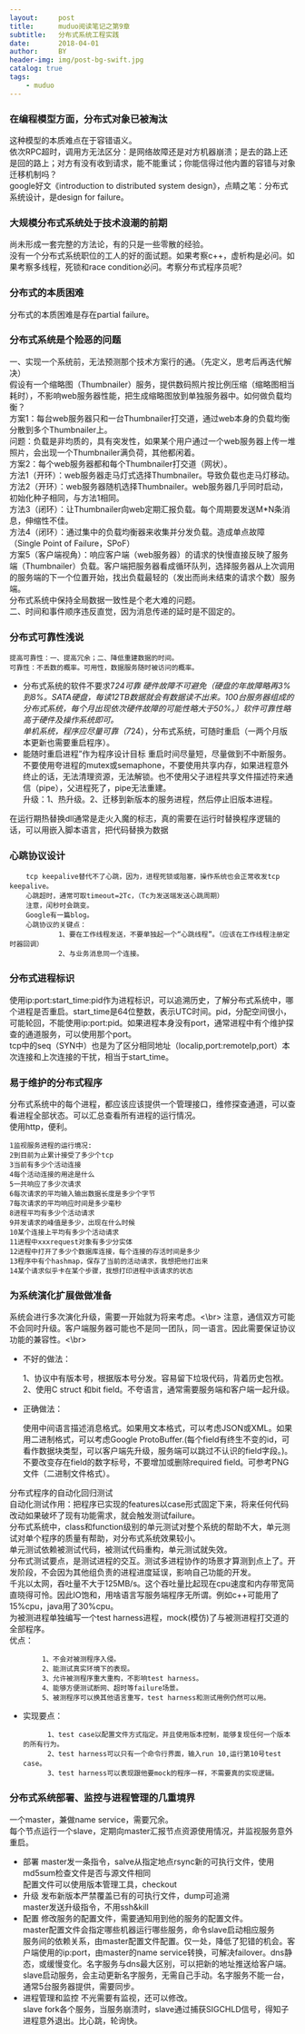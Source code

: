 ```yaml
---
layout:     post
title:      muduo阅读笔记之第9章
subtitle:   分布式系统工程实践
date:       2018-04-01
author:     BY
header-img: img/post-bg-swift.jpg
catalog: true
tags:
    - muduo
---
```



### 在编程模型方面，分布式对象已被淘汰
   这种模型的本质难点在于容错语义。</br>
   依次RPC超时，调用方无法区分：是网络故障还是对方机器崩溃；是去的路上还是回的路上；对方有没有收到请求，能不能重试；你能信得过他内置的容错与对象迁移机制吗？</br>
   google好文《introduction to distributed system design》，点睛之笔：分布式系统设计，是design for failure。</br>
### 大规模分布式系统处于技术浪潮的前期
   尚未形成一套完整的方法论，有的只是一些零散的经验。</br>
   没有一个分布式系统职位的工人的好的面试题。如果考察c++，虚析构是必问。如果考察多线程，死锁和race condition必问。考察分布式程序员呢?</br>
### 分布式的本质困难
   分布式的本质困难是存在partial failure。</br>
### 分布式系统是个险恶的问题
   一、实现一个系统前，无法预测那个技术方案行的通。（先定义，思考后再迭代解决）</br>
       假设有一个缩略图（Thumbnailer）服务，提供数码照片按比例压缩（缩略图相当耗时），不影响web服务器性能，把生成缩略图放到单独服务器中。如何做负载均衡？</br>
           方案1：每台web服务器只和一台Thumbnailer打交道，通过web本身的负载均衡分散到多个Thumbnailer上。</br>
           问题：负载是非均质的，具有突发性，如果某个用户通过一个web服务器上传一堆照片，会出现一个Thumbnailer满负荷，其他都闲着。</br>
           方案2：每个web服务器都和每个Thumbnailer打交道（网状）。</br>
                方法1（开环）：web服务器走马灯式选择Thumbnailer。导致负载也走马灯移动。</br>
                方法2（开环）：web服务器随机选择Thumbnailer。web服务器几乎同时启动，初始化种子相同，与方法1相同。</br>
                方法3（闭环）：让Thumbnailer向web定期汇报负载。每个周期要发送M*N条消息，伸缩性不佳。</br>
                方法4（闭环）：通过集中的负载均衡器来收集并分发负载。造成单点故障（Single Point of Failure，SPoF）</br>
                方案5（客户端视角）：响应客户端（web服务器）的请求的快慢直接反映了服务端（Thumbnailer）负载。客户端把服务器看成循环队列，选择服务器从上次调用的服务端的下一个位置开始，找出负载最轻的（发出而尚未结束的请求个数）服务端。</br>
                分布式系统中保持全局数据一致性是个老大难的问题。</br>
    二、时间和事件顺序违反直觉，因为消息传递的延时是不固定的。</br>
### 分布式可靠性浅说
    提高可靠性：一、提高冗余；二、降低重建数据的时间。
    可靠性：不丢数的概率。可用性，数据服务随时被访问的概率。
    
- 分布式系统的软件不要求7*24可靠
         硬件故障不可避免（硬盘的年故障略再3%到8%。SATA硬盘，每读12TB数据就会有数据读不出来。100台服务器组成的分布式系统，每个月出现依次硬件故障的可能性略大于50%。）软件可靠性略高于硬件及操作系统即可。</br>
        单机系统，程序应尽量可靠（7*24），分布式系统，可随时重启（一两个月版本更新也需要重启程序）。</br>
- 能随时重启进程”作为程序设计目标
        重启时间尽量短，尽量做到不中断服务。</br>
        不要使用夸进程的mutex或semaphone，不要使用共享内存，如果进程意外终止的话，无法清理资源，无法解锁。也不使用父子进程共享文件描述符来通信（pipe），父进程死了，pipe无法重建。</br>
        升级：1、热升级。2、迁移到新版本的服务进程，然后停止旧版本进程。</br>
	
在运行期热替换dll通常是走火入魔的标志，真的需要在运行时替换程序逻辑的话，可以用嵌入脚本语言，把代码替换为数据

### 心跳协议设计
        tcp keepalive替代不了心跳，因为，进程死锁或阻塞，操作系统也会正常收发tcp keepalive。
        心跳超时，通常可取timeout=2Tc，（Tc为发送端发送心跳周期）
        注意，闰秒时会跳变。
        Google有一篇blog。
        心跳协议的关键点：
                1、要在工作线程发送，不要单独起一个“心跳线程”。（应该在工作线程注册定时器回调）
                2、与业务消息同一个连接。
		
### 分布式进程标识
   使用ip:port:start_time:pid作为进程标识，可以追溯历史，了解分布式系统中，哪个进程是否重启。start_time是64位整数，表示UTC时间。pid，分配空间很小，可能轮回，不能使用ip:port:pid。如果进程本身没有port，通常进程中有个维护探查的通道服务，可以使用那个port。</br>
   tcp中的seq（SYN中）也是为了区分相同地址（localip,port:remoteIp,port）本次连接和上次连接的干扰，相当于start_time。</br>

### 易于维护的分布式程序
   分布式系统中的每个进程，都应该应该提供一个管理接口，维修探查通道，可以查看进程全部状态。可以汇总查看所有进程的运行情况。</br>
   使用http，便利。</br>
	
	1监视服务进程的运行境况:
	2到目前为止累计接受了多少个tcp
	3当前有多少个活动连接
	4每个活动连接的用途是什么
	5一共响应了多少次请求
	6每次请求的平均输入输出数据长度是多少个字节
	7每次请求的平均响应时间是多少毫秒
	8进程平均有多少个活动请求
	9并发请求的峰值是多少，出现在什么时候
	10某个连接上平均有多少个活动请求
	11进程中xxxrequest对象有多少分实体
	12进程中打开了多少个数据库连接，每个连接的存活时间是多少
	13程序中有个hashmap，保存了当前的活动请求，我想把他打出来
	14某个请求似乎卡在某个步骤，我想打印进程中该请求的状态

### 为系统演化扩展做做准备
   系统会进行多次演化升级，需要一开始就为将来考虑。<\br>
   注意，通信双方可能不会同时升级。客户端服务器可能也不是同一团队，同一语言。因此需要保证协议功能的兼容性。<\br>
   - 不好的做法：
   
       1、协议中有版本号，根据版本号分发。容易留下垃圾代码，背着历史包袱。</br>
       2、使用C struct 和bit field。不夸语言，通常需要服务端和客户端一起升级。 </br>
   - 正确做法：
   
       使用中间语言描述消息格式。如果用文本格式，可以考虑JSON或XML。如果用二进制格式，可以考虑Google ProtoBuffer.(每个field有终生不变的id，可看作数据块类型，可以客户端先升级，服务端可以跳过不认识的field字段。)。不要改变存在field的数字标号，不要增加或删除required field。可参考PNG文件（二进制文件格式）。</br>
       
分布式程序的自动化回归测试</br>
        自动化测试作用：把程序已实现的features以case形式固定下来，将来任何代码改动如果破坏了现有功能需求，就会触发测试failure。</br>
        分布式系统中，class和function级别的单元测试对整个系统的帮助不大，单元测试对单个程序的质量有帮助，对分布式系统效果较小。</br>
        单元测试依赖被测试代码，被测试代码重构，单元测试就失效。</br>
        分布式测试要点，是测试进程的交互。测试多进程协作的场景才算测到点上了。开发阶段，不会因为其他组负责的进程进度延误，影响自己功能的开发。</br>
        千兆以太网，吞吐量不大于125MB/s。这个吞吐量比起现在cpu速度和内存带宽简直晓得可怜。因此IO饱和，用啥语言写服务端程序无所谓。例如c++可能用了15%cpu，java用了30%cpu。</br>
        为被测进程单独编写一个test harness进程，mock(模仿)了与被测进程打交道的全部程序。</br>
        优点：
	
            1、不会对被测程序入侵。
            2、能测试真实环境下的表现。
            3、允许被测程序重大重构，不影响test harness。
            4、能够方便测试断网、超时等failure场景。
            5、被测程序可以换其他语言重写，test harness和测试用例仍然可以用。
	    
- 实现要点：

            1、test case以配置文件方式指定。并且使用版本控制，能够复现任何一个版本的所有行为。
            2、test harness可以只有一个命令行界面，输入run 10,运行第10号test case。
            3、test harness可以表现跟他要mock的程序一样，不需要真的实现逻辑。
	    
### 分布式系统部署、监控与进程管理的几重境界

一个master，兼做name service，需要冗余。</br>
每个节点运行一个slave，定期向master汇报节点资源使用情况，并监视服务意外重启。</br>

- 部署
        master发一条指令，salve从指定地点rsync新的可执行文件，使用md5sum检查文件是否与源文件相同</br>
        配置文件可以使用版本管理工具，checkout</br>
- 升级
        发布新版本严禁覆盖已有的可执行文件，dump可追溯</br>
        master发送升级指令，不用ssh&kill</br>
- 配置
        修改服务的配置文件，需要通知用到他的服务的配置文件。</br>
        master配置文件会指定哪些机器运行哪些服务，命令slave启动相应服务</br>
        服务间的依赖关系，由master配置文件配置。仅一处，降低了犯错的机会。客户端使用的ip:port，由master的name service转换，可解决failover。dns静态，或缓慢变化。名字服务与dns最大区别，可以把新的地址推送给客户端。slave启动服务，会主动更新名字服务，无需自己手动。名字服务不能一台，通常5台服务器提供，需要同步。</br>
- 进程管理和监控
         不光需要有监视，还可以修改。</br>
         slave fork各个服务，当服务崩溃时，slave通过捕获SIGCHLD信号，得知子进程意外退出。比心跳，轮询快。</br>
        
        
